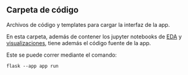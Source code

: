 ## Carpeta de código

Archivos de código y templates para cargar la interfaz de la app. 

En esta carpeta, además de contener los jupyter notebooks de [EDA](src/EDA_precipitacion_Mexico.ipynb) y [visualizaciones](src/Altair_visualization.ipynb), tiene además el código fuente de la app.

Este se puede correr mediante el comando:

    flask --app app run

